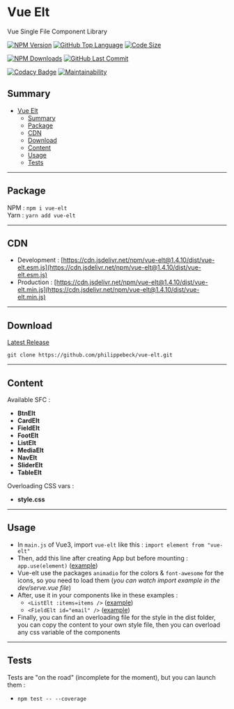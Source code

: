 # Vue Elt

Vue Single File Component Library

[![NPM Version](https://badgen.net/npm/v/vue-elt)](https://www.npmjs.com/package/vue-elt)
[![GitHub Top Language](https://img.shields.io/github/languages/top/philippebeck/vue-elt)](https://github.com/philippebeck/vue-elt)
[![Code Size](https://img.shields.io/github/languages/code-size/philippebeck/vue-elt)](https://github.com/philippebeck/vue-elt/tree/master)

[![NPM Downloads](https://badgen.net/npm/dt/vue-elt)](https://www.npmjs.com/package/vue-elt)
[![GitHub Last Commit](https://badgen.net/github/last-commit/philippebeck/vue-elt)](https://github.com/philippebeck/vue-elt/commits/master)

[![Codacy Badge](https://app.codacy.com/project/badge/Grade/4734dc65c4a24319aef25e663ffd1a7e)](https://www.codacy.com/gh/philippebeck/vue-elt/dashboard)
[![Maintainability](https://api.codeclimate.com/v1/badges/5f55590e709b455b7648/maintainability)](https://codeclimate.com/github/philippebeck/vue-elt/maintainability)

## Summary

- [Vue Elt](#vue-elt)
  - [Summary](#summary)
  - [Package](#package)
  - [CDN](#cdn)
  - [Download](#download)
  - [Content](#content)
  - [Usage](#usage)
  - [Tests](#tests)

---

## Package

NPM : `npm i vue-elt`  
Yarn : `yarn add vue-elt`  

---

## CDN 

-   Development : [https://cdn.jsdelivr.net/npm/vue-elt@1.4.10/dist/vue-elt.esm.js](https://cdn.jsdelivr.net/npm/vue-elt@1.4.10/dist/vue-elt.esm.js)  
-   Production : [https://cdn.jsdelivr.net/npm/vue-elt@1.4.10/dist/vue-elt.min.js](https://cdn.jsdelivr.net/npm/vue-elt@1.4.10/dist/vue-elt.min.js)  

---

## Download

[Latest Release](https://github.com/philippebeck/vue-elt/releases)  

`git clone https://github.com/philippebeck/vue-elt.git`  
  
---

## Content

Available SFC :  
-   **BtnElt**  
-   **CardElt**  
-   **FieldElt**  
-   **FootElt**  
-   **ListElt**  
-   **MediaElt**  
-   **NavElt**  
-   **SliderElt**  
-   **TableElt**  

Overloading CSS vars :  
-   **style.css**  

---

## Usage

-  In `main.js` of Vue3, import `vue-elt` like this : `import element from "vue-elt"`  
-  Then, add this line after creating App but before mounting : `app.use(element)` ([example](https://github.com/philippebeck/vesan/blob/master/src/main.js))  
-  Vue-elt use the packages `animadio` for the colors & `font-awesome` for the icons, so you need to load them (*you can watch import example in the dev/serve.vue file*)  
-  After, use it in your components like in these examples : 
    -  `<ListElt :items=items />` ([example](https://github.com/philippebeck/vesan/blob/master/src/views/HomeView.vue))  
    -  `<FieldElt id="email" />` ([example](https://github.com/philippebeck/vesan/blob/master/src/views/ContactView.vue))  
-  Finally, you can find an overloading file for the style in the dist folder, you can copy the content to your own style file, then you can overload any css variable of the components  

---

## Tests

Tests are "on the road" (incomplete for the moment), but you can launch them :
-  `npm test -- --coverage`